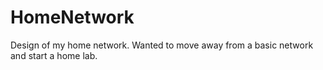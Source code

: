 # HomeNetwork
Design of my home network. Wanted to move away from a basic network and start a home lab.

